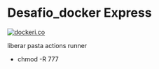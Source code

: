 # Desafio_docker Express

[![dockeri.co](https://dockerico.blankenship.io/image/node)](https://hub.docker.com/_/node)

liberar pasta actions runner
- chmod -R 777
